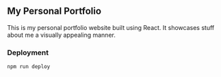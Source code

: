 ## My Personal Portfolio

This is my personal portfolio website built using React. It showcases stuff about me a visually appealing manner.

### Deployment
``` 
npm run deploy
```